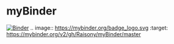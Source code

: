 # myBinder
[![Binder](https://mybinder.org/badge_logo.svg)](https://mybinder.org/v2/gh/Raisony/myBinder/master)
.. image:: https://mybinder.org/badge_logo.svg
 :target: https://mybinder.org/v2/gh/Raisony/myBinder/master
